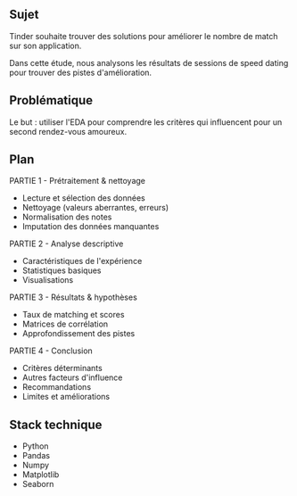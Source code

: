 ## Sujet

Tinder souhaite trouver des solutions pour améliorer le nombre de match sur son application.  

Dans cette étude, nous analysons les résultats de sessions de speed dating pour trouver des pistes d'amélioration.

## Problématique

Le but : utiliser l'EDA pour comprendre les critères qui influencent pour un second rendez-vous amoureux.

## Plan 

PARTIE 1 - Prétraitement & nettoyage
- Lecture et sélection des données  
- Nettoyage (valeurs aberrantes, erreurs)
- Normalisation des notes
- Imputation des données manquantes

PARTIE 2 - Analyse descriptive   
- Caractéristiques de l'expérience
- Statistiques basiques
- Visualisations 

PARTIE 3 - Résultats & hypothèses
- Taux de matching et scores
- Matrices de corrélation
- Approfondissement des pistes

PARTIE 4 - Conclusion  
- Critères déterminants  
- Autres facteurs d'influence
- Recommandations
- Limites et améliorations

## Stack technique 

- Python
- Pandas
- Numpy
- Matplotlib
- Seaborn